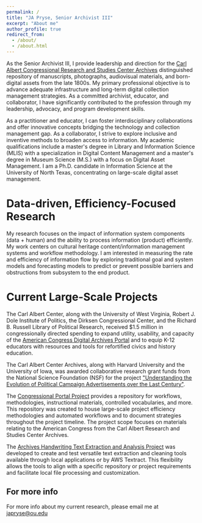 ```yaml
---
permalink: /
title: "JA Pryse, Senior Archivist III"
excerpt: "About me"
author_profile: true
redirect_from: 
  - /about/
  - /about.html
---
```


As the Senior Archivist III, I provide leadership and direction for the [Carl Albert Congressional Research and Studies Center Archives](https://www.ou.edu/carlalbertcenter/congressional-collection) distinguished repository of manuscripts, photographs, audiovisual materials, and born-digital assets from the late 1800s. My primary professional objective is to advance adequate infrastructure and long-term digital collection management strategies. As a committed archivist, educator, and collaborator, I have significantly contributed to the profession through my leadership, advocacy, and program development skills. 

As a practitioner and educator, I can foster interdisciplinary collaborations and offer innovative concepts bridging the technology and collection management gap. As a collaborator, I strive to explore inclusive and inventive methods to broaden access to information. My academic qualifications include a master's degree in Library and Information Science (MLIS) with a specialization in Digital Content Management and a master's degree in Museum Science (M.S.) with a focus on Digital Asset Management. I am a Ph.D. candidate in Information Science at the University of North Texas, concentrating on large-scale digital asset management.

Data-driven, Efficiency-Focused Research
======
My research focuses on the impact of information system components (data + human) and the ability to process information (product) efficiently. My work centers on cultural heritage content/information management systems and workflow methodology. I am interested in measuring the rate and efficiency of information flow by exploring traditional goal and system models and forecasting models to predict or prevent possible barriers and obstructions from subsystem to the end product.

Current Large-Scale Projects
======
The Carl Albert Center, along with the University of West Virginia, Robert J. Dole Institute of Politics, the Dirksen Congressional Center, and the Richard B. Russell Library of Political Research, received $1.5 million in congressionally directed spending to expand utility, usability, and capacity of the [American Congress Digital Archives Portal](https://congressarchives.org/) and to equip K-12 educators with resources and tools for refortified civics and history education. 

The Carl Albert Center Archives, along with Harvard University and the University of Iowa, was awarded collaborative research grant funds from the National Science Foundation (NSF) for the project ["Understanding the Evolution of Political Campaign Advertisements over the Last Century"](https://github.com/prys0000/political-commercial-collection-archives).

The [Congressional Portal Project](https://github.com/prys0000/congressional-portal-project/tree/main) provides a repository for workflows, methodologies, instructional materials, controlled vocabularies, and more. This repository was created to house large-scale project efficiency methodologies and automated workflows and to document strategies throughout the project timeline. The project scope focuses on materials relating to the American Congress from the Carl Albert Research and Studies Center Archives. 

The [Archives Handwriting Text Extraction and Analysis Project](https://github.com/prys0000/archives-handwriting-text-extract-project) was developed to create and test versatile text extraction and cleaning tools available through local applications or by AWS Textract. This flexibility allows the tools to align with a specific repository or project requirements and facilitate local file processing and customization.

For more info
------
For more info about my current research, please email me at [japryse\@ou.edu](mailto:japryse@ou.edu)
